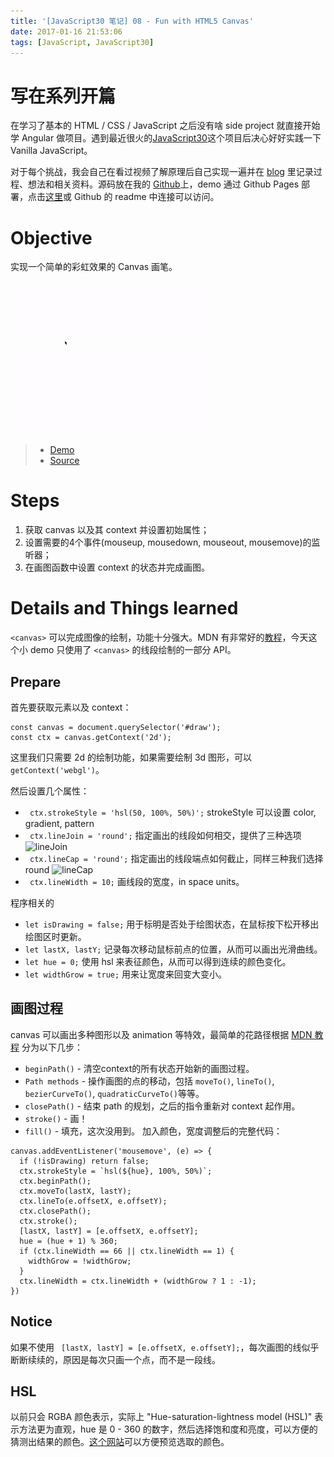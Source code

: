 ```yaml
---
title: '[JavaScript30 笔记] 08 - Fun with HTML5 Canvas'
date: 2017-01-16 21:53:06
tags: [JavaScript, JavaScript30]
---
```

# 写在系列开篇
在学习了基本的 HTML / CSS / JavaScript 之后没有啥 side project 就直接开始学 Angular 做项目。遇到最近很火的[JavaScript30](https://JavaScript30.com)这个项目后决心好好实践一下 Vanilla JavaScript。

对于每个挑战，我会自己在看过视频了解原理后自己实现一遍并在 [blog](https://xg-wang.github.io/tags/JavaScript30/) 里记录过程、想法和相关资料。源码放在我的 [Github](https://github.com/xg-wang/JavaScript30)上，demo 通过 Github Pages 部署，点击[这里](https://xg-wang.github.io/JavaScript30/)或 Github 的 readme 中连接可以访问。

# Objective
实现一个简单的彩虹效果的 Canvas 画笔。
<!-- more -->
![demo](./JavaScript30-笔记-08-Fun-with-HTML5-Canvas/canvas-rainbow.gif)

> - [Demo](https://xg-wang.github.io/JavaScript30/08%20-%20Fun%20with%20HTML5%20Canvas/)
> - [Source](https://github.com/xg-wang/JavaScript30/blob/master/08%20-%20Fun%20with%20HTML5%20Canvas/index.html)

# Steps
1. 获取 canvas 以及其 context 并设置初始属性；
2. 设置需要的4个事件(mouseup, mousedown, mouseout, mousemove)的监听器；
3. 在画图函数中设置 context 的状态并完成画图。

# Details and Things learned
`<canvas>` 可以完成图像的绘制，功能十分强大。MDN 有非常好的[教程](https://developer.mozilla.org/en-US/docs/Web/API/Canvas_API/Tutorial)，今天这个小 demo 只使用了 `<canvas>` 的线段绘制的一部分 API。

## Prepare
首先要获取元素以及 context：
```
const canvas = document.querySelector('#draw');
const ctx = canvas.getContext('2d');
```
这里我们只需要 2d 的绘制功能，如果需要绘制 3d 图形，可以 `getContext('webgl')`。

然后设置几个属性：
- ` ctx.strokeStyle = 'hsl(50, 100%, 50%)';` strokeStyle 可以设置 color, gradient, pattern
- ` ctx.lineJoin = 'round';` 指定画出的线段如何相交，提供了三种选项 ![lineJoin](https://mdn.mozillademos.org/files/237/Canvas_linejoin.png)
- ` ctx.lineCap = 'round';` 指定画出的线段端点如何截止，同样三种我们选择 round
![lineCap](https://mdn.mozillademos.org/files/236/Canvas_linecap.png)
- ` ctx.lineWidth = 10;` 画线段的宽度，in space units。

程序相关的
- `let isDrawing = false;` 用于标明是否处于绘图状态，在鼠标按下松开移出绘图区时更新。
- `let lastX, lastY;` 记录每次移动鼠标前点的位置，从而可以画出光滑曲线。
- `let hue = 0;` 使用 hsl 来表征颜色，从而可以得到连续的颜色变化。
- `let widthGrow = true;` 用来让宽度来回变大变小。

## 画图过程
canvas 可以画出多种图形以及 animation 等特效，最简单的花路径根据
[MDN 教程](https://developer.mozilla.org/en-US/docs/Web/API/Canvas_API/Tutorial/Drawing_shapes) 分为以下几步：
- `beginPath()` - 清空context的所有状态开始新的画图过程。
- `Path methods` - 操作画图的点的移动，包括 `moveTo()`, `lineTo()`, `bezierCurveTo()`, `quadraticCurveTo()`等等。
- `closePath()` - 结束 path 的规划，之后的指令重新对 context 起作用。
- `stroke()` - 画！
- `fill()` - 填充，这次没用到。
加入颜色，宽度调整后的完整代码：
```
canvas.addEventListener('mousemove', (e) => {
  if (!isDrawing) return false;
  ctx.strokeStyle = `hsl(${hue}, 100%, 50%)`; 
  ctx.beginPath();
  ctx.moveTo(lastX, lastY);
  ctx.lineTo(e.offsetX, e.offsetY);
  ctx.closePath();
  ctx.stroke();
  [lastX, lastY] = [e.offsetX, e.offsetY];
  hue = (hue + 1) % 360;
  if (ctx.lineWidth == 66 || ctx.lineWidth == 1) {
    widthGrow = !widthGrow;
  }
  ctx.lineWidth = ctx.lineWidth + (widthGrow ? 1 : -1);
})
```

## Notice
如果不使用 ` [lastX, lastY] = [e.offsetX, e.offsetY];`，每次画图的线似乎断断续续的，原因是每次只画一个点，而不是一段线。

## HSL
以前只会 RGBA 颜色表示，实际上 "Hue-saturation-lightness model (HSL)" 表示方法更为直观，hue 是 0 - 360 的数字，然后选择饱和度和亮度，可以方便的猜测出结果的颜色。[这个网站](http://hslpicker.com/)可以方便预览选取的颜色。
